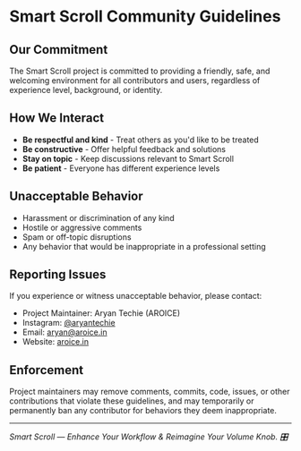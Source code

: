 # Smart Scroll Community Guidelines

## Our Commitment

The Smart Scroll project is committed to providing a friendly, safe, and welcoming environment for all contributors and users, regardless of experience level, background, or identity.

## How We Interact

- **Be respectful and kind** - Treat others as you'd like to be treated
- **Be constructive** - Offer helpful feedback and solutions
- **Stay on topic** - Keep discussions relevant to Smart Scroll
- **Be patient** - Everyone has different experience levels

## Unacceptable Behavior

- Harassment or discrimination of any kind
- Hostile or aggressive comments
- Spam or off-topic disruptions
- Any behavior that would be inappropriate in a professional setting

## Reporting Issues

If you experience or witness unacceptable behavior, please contact:
- Project Maintainer: Aryan Techie (AROICE)
- Instagram: [@aryantechie](https://instagram.com/aryantechie)
- Email: [aryan@aroice.in](mailto:aryan@aroice.in)
- Website: [aroice.in](https://aroice.in)

## Enforcement

Project maintainers may remove comments, commits, code, issues, or other contributions that violate these guidelines, and may temporarily or permanently ban any contributor for behaviors they deem inappropriate.

---

*Smart Scroll — Enhance Your Workflow & Reimagine Your Volume Knob. 🎛️*